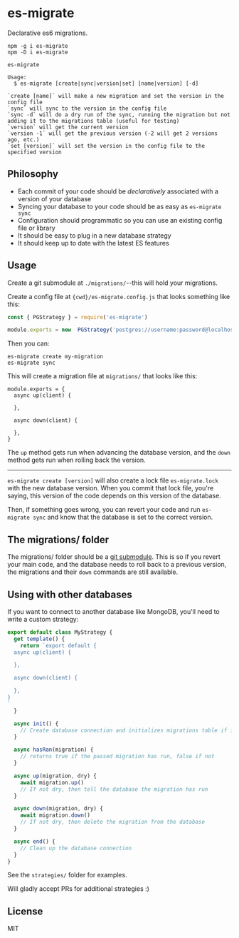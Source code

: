 es-migrate
==========

Declarative es6 migrations.

```
npm -g i es-migrate
npm -D i es-migrate
```

```
es-migrate

Usage:
  $ es-migrate [create|sync|version|set] [name|version] [-d]

`create [name]` will make a new migration and set the version in the config file
`sync` will sync to the version in the config file
`sync -d` will do a dry run of the sync, running the migration but not adding it to the migrations table (useful for testing)
`version` will get the current version
`version -1` will get the previous version (-2 will get 2 versions ago, etc.)
`set [version]` will set the version in the config file to the specified version
```

## Philosophy

- Each commit of your code should be *declaratively* associated with a version of your database
- Syncing your database to your code should be as easy as `es-migrate sync`
- Configuration should programmatic so you can use an existing config file or library
- It should be easy to plug in a new database strategy
- It should keep up to date with the latest ES features

## Usage

Create a git submodule at `./migrations/`--this will hold your migrations.

Create a config file at `{cwd}/es-migrate.config.js` that looks something like this:

```js
const { PGStrategy } = require('es-migrate')

module.exports = new  PGStrategy('postgres://username:password@localhost/dbname')
```

Then you can:

```
es-migrate create my-migration
es-migrate sync
```

This will create a migration file at `migrations/` that looks like this:

```
module.exports = {
  async up(client) {

  },

  async down(client) {

  },
}
```

The `up` method gets run when advancing the database version, and the `down` method gets run when rolling back the version.

---

`es-migrate create [version]` will also create a lock file `es-migrate.lock` with the new database version. When you commit that lock file, you're saying, this version of the code depends on this version of the database.

Then, if something goes wrong, you can revert your code and run `es-migrate sync` and know that the database is set to the correct version.

## The migrations/ folder

The migrations/ folder should be a [git submodule](https://git-scm.com/docs/git-submodule). This is so if you revert your main code, and the database needs to roll back to a previous version, the migrations and their `down` commands are still available.

## Using with other databases

If you want to connect to another database like MongoDB, you'll need to write a custom strategy:

```js
export default class MyStrategy {
  get template() {
    return `export default {
  async up(client) {

  },

  async down(client) {

  },
}
`
  }

  async init() {
    // Create database connection and initializes migrations table if it doesn't exist
  }

  async hasRan(migration) {
    // returns true if the passed migration has run, false if not
  }

  async up(migration, dry) {
    await migration.up()
    // If not dry, then tell the database the migration has run
  }

  async down(migration, dry) {
    await migration.down()
    // If not dry, then delete the migration from the database
  }

  async end() {
    // Clean up the database connection
  }
}
```

See the `strategies/` folder for examples.

Will gladly accept PRs for additional strategies :)

## License
MIT
